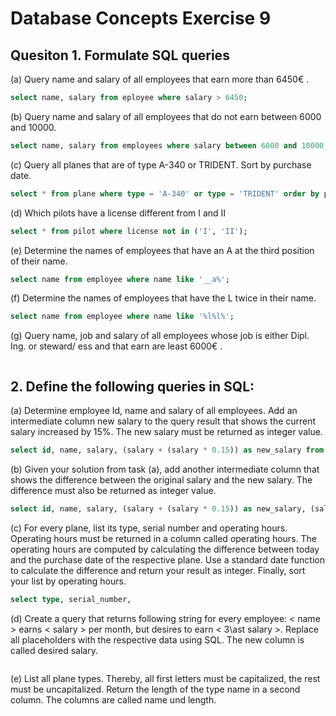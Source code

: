 # Database Concepts Exercise 9 

## Quesiton 1. Formulate SQL queries

(a) Query name and salary of all employees that earn more than 6450€ .

```SQL
select name, salary from eployee where salary > 6450;
```

(b) Query name and salary of all employees that do not earn between 6000 and 10000.

```SQL
select name, salary from employees where salary between 6000 and 10000;
```

(c) Query all planes that are of type A-340 or TRIDENT. Sort by purchase date.

```SQL
select * from plane where type = 'A-340' or type = 'TRIDENT' order by purchase_date;
```

(d) Which pilots have a license different from I and II

```SQL
select * from pilot where license not in ('I', 'II');
```

(e) Determine the names of employees that have an A at the third position of their name.

```SQL 
select name from employee where name like '__a%';
```

(f) Determine the names of employees that have the L twice in their name.

```SQL
select name from employee where name like '%l%l%';
```

(g) Query name, job and salary of all employees whose job is either Dipl. Ing. or steward/ ess and that earn are least 6000€ .

```SQL

```

## 2. Define the following queries in SQL:

(a) Determine employee Id, name and salary of all employees. Add an intermediate column new salary to the query result that shows the current salary increased by 15\%. The new salary must be returned as integer value.

```SQL
select id, name, salary, (salary + (salary * 0.15)) as new_salary from employee;
```

(b) Given your solution from task (a), add another intermediate column that shows the difference between the original salary and the new salary. The difference must also be returned as integer value.

```SQL
select id, name, salary, (salary + (salary * 0.15)) as new_salary, (salary - (salary + (salary * 0.15)) as salary_difference from employee;
```

(c) For every plane, list its type, serial number and operating hours. Operating hours must be returned in a column called operating hours. The operating hours are computed by calculating the difference between today and the purchase date of the respective plane. Use a standard date function to calculate the difference and return your result as integer. Finally, sort your list by operating hours.

```SQL
select type, serial_number, 
```

(d) Create a query that returns following string for every employee: < name > earns < salary > per month, but desires to earn < 3\ast salary >. Replace all placeholders with the respective data using SQL. The new column is called desired salary.

```SQL
```

(e) List all plane types. Thereby, all first letters must be capitalized, the rest must be uncapitalized. Return the length of the type name in a second column. The columns are called name und length.

```SQL
```



